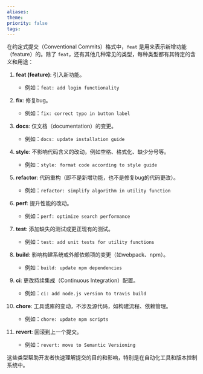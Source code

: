 ```yaml
---
aliases: 
theme: 
priority: false
tags:
---
```

在约定式提交（Conventional Commits）格式中，`feat` 是用来表示新增功能（feature）的。除了 `feat`，还有其他几种常见的类型，每种类型都有其特定的含义和用途：

1. **feat (feature)**: 引入新功能。
   - 例如：`feat: add login functionality`

2. **fix**: 修复bug。
   - 例如：`fix: correct typo in button label`

3. **docs**: 仅文档（documentation）的变更。
   - 例如：`docs: update installation guide`

4. **style**: 不影响代码含义的改动，例如空格、格式化、缺少分号等。
   - 例如：`style: format code according to style guide`

5. **refactor**: 代码重构（即不是新增功能，也不是修复bug的代码更改）。
   - 例如：`refactor: simplify algorithm in utility function`

6. **perf**: 提升性能的改动。
   - 例如：`perf: optimize search performance`

7. **test**: 添加缺失的测试或更正现有的测试。
   - 例如：`test: add unit tests for utility functions`

8. **build**: 影响构建系统或外部依赖项的变更（如webpack、npm）。
   - 例如：`build: update npm dependencies`

9. **ci**: 更改持续集成（Continuous Integration）配置。
   - 例如：`ci: add node.js version to travis build`

10. **chore**: 工具或库的变动，不涉及源代码，如构建流程、依赖管理。
    - 例如：`chore: update npm scripts`

11. **revert**: 回滚到上一个提交。
    - 例如：`revert: move to Semantic Versioning`

这些类型帮助开发者快速理解提交的目的和影响，特别是在自动化工具和版本控制系统中。

